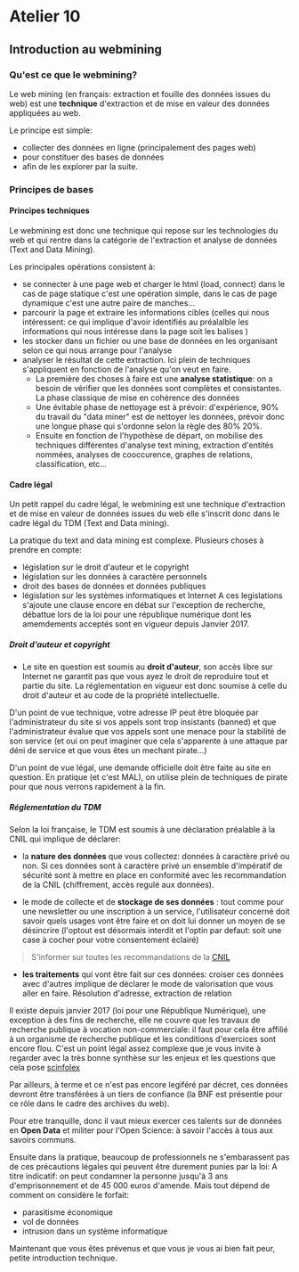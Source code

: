# Atelier 10

## Introduction au webmining

### Qu'est ce que le webmining?

Le web mining (en français: extraction et fouille des données issues du web) est une **technique** d'extraction et de mise en valeur des données appliquées au web.

Le principe est simple:
* collecter des données en ligne (principalement des pages web)
* pour constituer des bases de données
* afin de les explorer par la suite.

### Principes de bases

#### Principes techniques

Le webmining est donc une technique qui repose sur les technologies du web et qui rentre dans la catégorie de l'extraction et analyse de données (Text and Data Mining).

Les principales opérations consistent à:
-   se connecter à une page web et charger le html (load, connect) dans le cas de page statique c'est une opération  simple, dans le cas de page dynamique c'est une autre paire de manches...
-   parcourir la page et extraire les informations cibles   (celles qui nous intéressent: ce qui implique d'avoir identifiés au préalalble les informations qui nous intéresse dans la page soit les balises )
- les stocker dans un fichier ou une base de données en les organisant selon ce qui nous arrange pour l'analyse
- analyser le résultat de cette extraction. Ici plein de techniques s'appliquent en fonction de l'analyse qu'on veut en faire.
  - La première des choses à faire est une **analyse statistique**: on a besoin de vérifier que les données sont complètes et consistantes. La phase classique de mise en cohérence des données
  - Une évitable phase de nettoyage est à prévoir: d'expérience, 90% du travail du "data miner" est de nettoyer les données, prévoir donc une longue phase qui s'ordonne selon la règle des 80% 20%.
  - Ensuite en fonction de l'hypothèse de départ, on mobilise des techniques différentes d'analyse text mining, extraction d'entités nommées, analyses de cooccurence, graphes de relations, classification, etc...

#### Cadre légal

Un petit rappel du cadre légal, le webmining est une technique d'extraction et de mise en valeur de données issues du web elle s'inscrit donc dans le cadre légal du TDM (Text and Data mining).

La pratique du text and data mining est complexe. Plusieurs choses à prendre en compte:
- législation sur le droit d'auteur et le copyright
- législation sur les données à caractère personnels
- droit des bases de données et données publiques
- législation sur les systèmes informatiques et Internet
A ces legislations s'ajoute une clause encore en débat sur l'exception de recherche, débattue lors de la loi pour une république numérique dont les amemdements acceptés sont en vigueur depuis Janvier 2017.

##### Droit d'auteur et copyright
- Le site en question est soumis au **droit d'auteur**, son accès libre sur Internet ne garantit pas que vous ayez le droit de reproduire tout et partie du site.
La réglementation en vigueur est donc soumise à celle du droit d'auteur et au code de la propriété intellectuelle.

D'un point de vue technique, votre adresse IP peut être bloquée par l'administrateur du site si vos appels sont trop insistants (banned) et que l'administrateur évalue que vos appels sont une menace pour la stabilité de son service (et oui on peut imaginer que cela s'apparente à une attaque par déni de service et que vous êtes un mechant pirate...)

D'un point de vue légal, une demande officielle doit être faite au site en question. En pratique (et c'est MAL), on utilise plein de techniques de pirate pour que nous verrons rapidement à la fin.

##### Réglementation du TDM

Selon la loi française, le TDM est soumis à une déclaration préalable à la CNIL qui implique de déclarer:

- la **nature des données** que vous collectez: données à caractère privé ou non. Si ces données sont à caractère privé un ensemble d'impératif de sécurité sont à mettre en place en conformité avec les recommandation de la CNIL (chiffrement, accès regulé aux données).

- le mode de collecte et de **stockage de ses données** :
tout comme pour une newsletter ou une inscription à un service, l'utilisateur concerné doit savoir quels usages vont être faire et on doit lui donner un moyen de se désincrire (l'optout est désormais interdit et l'optin par defaut: soit une case à cocher pour votre consentement éclairé)

 > S'informer sur toutes les recommandations de la [CNIL](https://www.cnil.fr/fr/comprendre-vos-obligations)

- **les traitements** qui vont être fait sur ces données:
croiser ces données avec d'autres implique de déclarer le mode de valorisation que vous aller en faire. Résolution d'adresse, extraction de relation

Il existe depuis janvier 2017 (loi pour une République Numérique), une exception à des fins de recherche, elle ne couvre que les travaux de recherche publique à vocation non-commerciale: il faut pour cela être affilié à un organisme de recherche publique et les conditions d'exercices sont encore flou.
C'est un point légal assez complexe que je vous invite à regarder avec la très bonne synthèse sur les enjeux et les questions que cela pose [scinfolex](https://scinfolex.com/2015/07/13/le-statut-juridique-des-donnees-de-la-recherche-entre-droit-des-bases-de-donnees-et-donnees-publiques/)


Par ailleurs, à terme et ce n'est pas encore legiféré par décret, ces données devront être transférées à un tiers de confiance (la BNF est présentie pour ce rôle dans le cadre des archives du web).

Pour etre tranquille, donc il vaut mieux exercer ces talents sur de données en **Open Data** et militer pour l'Open Science: à savoir l'accès à tous aux savoirs communs.

Ensuite dans la pratique, beaucoup de professionnels ne s'embarassent pas de ces précautions légales qui peuvent être durement punies par la loi:
A titre indicatif: on peut condamner la personne jusqu'à 3 ans d'emprisonnement et de 45 000 euros d'amende.
Mais tout dépend de comment on considère le forfait:
- parasitisme économique
- vol de données
- intrusion dans un système informatique

Maintenant que vous êtes prévenus et que vous je vous ai bien fait peur, petite introduction technique.
